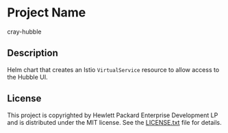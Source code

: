 # Project Name

cray-hubble

## Description

Helm chart that creates an Istio `VirtualService` resource to allow access to the Hubble UI.

## License

This project is copyrighted by Hewlett Packard Enterprise Development LP and is distributed under the MIT license. See the [LICENSE.txt](LICENSE.txt) file for details.
